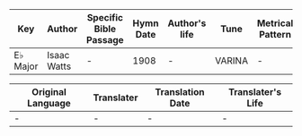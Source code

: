 Key | Author   | Specific Bible Passage     |Hymn Date |Author's life |Tune |Metrical Pattern   |Composer/Source
-- | --------- | ---------------------------|----------|--------------|-----|-------------------|-------------  
E♭ Major |Isaac Watts |- |1908 |- |VARINA |- |-

Original Language | Translater | Translation Date   | Translater's Life  
----------------- | --------- | --------------------|-------------     
\- |- |- |-
